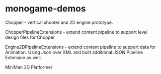 # monogame-demos

Chopper - vertical shooter and 2D engine prototype.

ChopperPipelineExtensions - extend content pipeline to support level design files for Chopper

Engine2DPipelineExtensions - extend content pipeline to support data for Animation. Using Json over XML and built additional JSON Pipeline Extension as well.

MiniMan 2D Platformer
